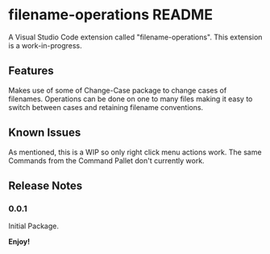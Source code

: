 # filename-operations README

A Visual Studio Code extension called "filename-operations". This extension is a work-in-progress.

## Features

Makes use of some of Change-Case package to change cases of filenames. Operations can be done on one to many files making it easy to switch between cases and retaining filename conventions. 

## Known Issues

As mentioned, this is a WIP so only right click menu actions work. The same Commands from the Command Pallet don't currently work.

## Release Notes

### 0.0.1

Initial Package.

**Enjoy!**
